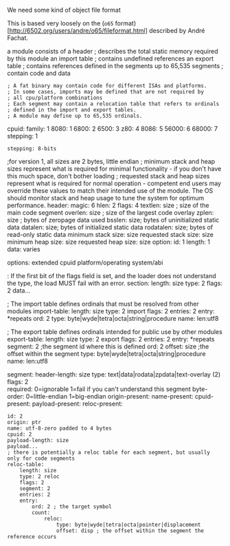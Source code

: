 We need some kind of object file format

This is based very loosely on the (`o65` format)[http://6502.org/users/andre/o65/fileformat.html] described by André Fachat.

a module consists of 
    a header ; describes the total static memory required by this module
    an import table ; contains undefined references
    an export table ; contains references defined in the segments 
    up to 65,535 segments ; contain code and data

    ; A fat binary may contain code for different ISAs and platforms.
    ; In some cases, imports may be defined that are not required by 
    ; all cpu/platform combinations
    ; Each segment may contain a relocation table that refers to ordinals
    ; defined in the import and export tables.
    ; A module may define up to 65,535 ordinals.


cpuid: 
    family: 1
        8080: 1
        6800: 2
        6500: 3
        z80: 4
        8086: 5
        56000: 6
        68000: 7
    stepping: 1
        
    stepping: 8-bits

;for version 1, all sizes are 2 bytes, little endian
; minimum stack and heap sizes represent what is required for minimal functionality - if you don't have this much space, don't bother loading 
; requested stack and heap sizes represent what is required for normal operation - competent end users may override these values to match their intended use of the module. The OS should monitor stack and heap usage to tune the system for optimum performance.
header:
    magic: 6
    hlen: 2
    flags: 4
    textlen: size ; size of the main code segment
    overlen: size ; size of the largest code overlay 
    zplen: size ; bytes of zeropage data used
    bsslen: size; bytes of uninitialized static data
    datalen: size; bytes of initialized static data
    rodatalen: size; bytes of read-only static data
    minimum stack size: size
    requested stack size: size
    minimum heap size: size
    requested heap size: size
    option:
        id: 1
        length: 1
        data: varies

options:
    extended cpuid
    platform/operating system/abi

: If the first bit of the flags field is set, and the loader does not understand the type, the load MUST fail with an error.
section:
    length: size
    type: 2
    flags: 2
    data...

; The import table defines ordinals that must be resolved from other modules
import-table:
    length: size
    type: 2 import
    flags: 2
    entries: 2
    entry: *repeats
        ord: 2
        type: byte|wyde|tetra|octa|string|procedure
        name: len:utf8

; The export table defines ordinals intended for public use by other modules
export-table:
    length: size
    type: 2 export
    flags: 2
    entries: 2
    entry: *repeats
        segment: 2   ;the segment id where this is defined
        ord: 2
        offset: size ;the offset within the segment
        type: byte|wyde|tetra|octa|string|procedure
        name: len:utf8

segment:
    header-length: size
    type: text|data|rodata|zpdata|text-overlay (2)
    flags: 2  
        required: 0=ignorable 1=fail if you can't understand this segment
        byte-order: 0=little-endian 1=big-endian
        origin-present:
        name-present:
        cpuid-present:
        payload-present:
        reloc-present:
        
    id: 2
    origin: ptr
    name: utf-8-zero padded to 4 bytes
    cpuid: 2 
    payload-length: size
    payload...
    ; there is potentially a reloc table for each segment, but usually only for code segments
    reloc-table:
        length: size
        type: 2 reloc
        flags: 2
        segment: 2
        entries: 2
        entry:
            ord: 2 ; the target symbol
            count:
                reloc:
                    type: byte|wyde|tetra|octa|pointer|displacement
                    offset: disp ; the offset within the segment the reference occurs
